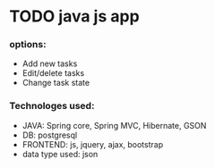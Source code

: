# TODO java js app

### options:
-  Add new tasks
-  Edit/delete tasks
-  Change task state

### Technologes used:

- JAVA: Spring core, Spring MVC, Hibernate, GSON
- DB: postgresql
- FRONTEND: js, jquery, ajax, bootstrap
- data type used: json


